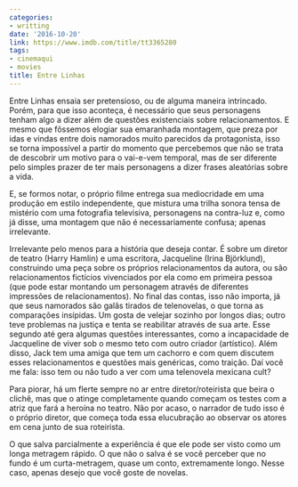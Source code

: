 ```yaml
---
categories:
- writting
date: '2016-10-20'
link: https://www.imdb.com/title/tt3365280
tags:
- cinemaqui
- movies
title: Entre Linhas
---
```


Entre Linhas ensaia ser pretensioso, ou de alguma maneira intrincado. Porém, para que isso aconteça, é necessário que seus personagens tenham algo a dizer além de questões existenciais sobre relacionamentos. E mesmo que fôssemos elogiar sua emaranhada montagem, que preza por idas e vindas entre dois namorados muito parecidos da protagonista, isso se torna impossível a partir do momento que percebemos que não se trata de descobrir um motivo para o vai-e-vem temporal, mas de ser diferente pelo simples prazer de ter mais personagens a dizer frases aleatórias sobre a vida.

E, se formos notar, o próprio filme entrega sua mediocridade em uma produção em estilo independente, que mistura uma trilha sonora tensa de mistério com uma fotografia televisiva, personagens na contra-luz e, como já disse, uma montagem que não é necessariamente confusa; apenas irrelevante.

Irrelevante pelo menos para a história que deseja contar. É sobre um diretor de teatro (Harry Hamlin) e uma escritora, Jacqueline (Irina Björklund), construindo uma peça sobre os próprios relacionamentos da autora, ou são relacionamentos fictícios vivenciados por ela como em primeira pessoa (que pode estar montando um personagem através de diferentes impressões de relacionamentos). No final das contas, isso não importa, já que seus namorados são galãs tirados de telenovelas, o que torna as comparações insípidas. Um gosta de velejar sozinho por longos dias; outro teve problemas na justiça e tenta se reabilitar através de sua arte. Esse segundo até gera algumas questões interessantes, como a incapacidade de Jacqueline de viver sob o mesmo teto com outro criador (artístico). Além disso, Jack tem uma amiga que tem um cachorro e com quem discutem esses relacionamentos e questões mais genéricas, como traição. Daí você me fala: isso tem ou não tudo a ver com uma telenovela mexicana cult?

Para piorar, há um flerte sempre no ar entre diretor/roteirista que beira o clichê, mas que o atinge completamente quando começam os testes com a atriz que  fará a heroína no teatro. Não por acaso, o narrador de tudo isso é o próprio diretor, que começa toda essa elucubração ao observar os atores em cena junto de sua roteirista.

O que salva parcialmente a experiência é que ele pode ser visto como um longa metragem rápido. O que não o salva é se você perceber que no fundo é um curta-metragem, quase um conto, extremamente longo. Nesse caso, apenas desejo que você goste de novelas.